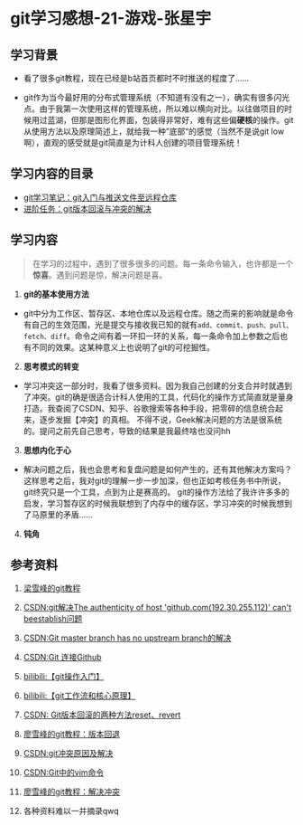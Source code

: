# git学习感想-21-游戏-张星宇

## 学习背景

* 看了很多git教程，现在已经是b站首页都时不时推送的程度了......

* git作为当今最好用的分布式管理系统（不知道有没有之一），确实有很多闪光点。由于我第一次使用这样的管理系统，所以难以横向对比。以往做项目的时候用过蓝湖，但那是图形化界面，包装得非常好，难有这些偏**硬核**的操作。git从使用方法以及原理简述上，就给我一种”底部“的感觉（当然不是说git low啊），直观的感受就是git简直是为计科人创建的项目管理系统！

## 学习内容的目录

* [git学习笔记：git入门与推送文件至远程仓库](https://github.com/Geek-Zstar/Tasks/blob/main/git%E5%AD%A6%E4%B9%A0%E7%AC%94%E8%AE%B0.md)
* [进阶任务：git版本回滚与冲突的解决](https://github.com/Geek-Zstar/Tasks/blob/main/git%E7%89%88%E6%9C%AC%E5%9B%9E%E6%BB%9A%E4%B8%8E%E5%86%B2%E7%AA%81%E7%9A%84%E8%A7%A3%E5%86%B3.md)
## 学习内容

> 在学习的过程中，遇到了很多很多的问题。每一条命令输入，也许都是一个**惊喜**。遇到问题是惊，解决问题是喜。

1. **git的基本使用方法**
* git中分为工作区、暂存区、本地仓库以及远程仓库。随之而来的影响就是命令有自己的生效范围，光是提交与接收我已知的就有`add、commit、push、pull、fetch、diff`。命令之间有着一环扣一环的关系，每一条命令加上参数之后也有不同的效果。这某种意义上也说明了git的可挖掘性。

2. **思考模式的转变**
* 学习冲突这一部分时，我看了很多资料。因为我自己创建的分支合并时就遇到了冲突。git的确是很适合计科人使用的工具，代码化的操作方式简直就是量身打造。我查阅了CSDN、知乎、谷歌搜索等各种手段，把零碎的信息统合起来，逐步发掘【冲突】的真相。
  不得不说，Geek解决问题的方法是很系统的。提问之前先自己思考，导致的结果是我最终啥也没问hh

3. **思想内化于心**
* 解决问题之后，我也会思考和复盘问题是如何产生的，还有其他解决方案吗？这样思考之后，我对git的理解一步一步加深，但也正如考核任务书中所说，git终究只是一个工具，点到为止是赛高的。
  git的操作方法给了我许许多多的启发，学习暂存区的时候我联想到了内存中的缓存区，学习冲突的时候我想到了马原里的矛盾......

4. **钝角**

## 参考资料

1. [梁雪峰的git教程](https://www.liaoxuefeng.com/wiki/896043488029600)

2. [CSDN:git解决The authenticity of host 'github.com(192.30.255.112)' can't beestablish问题](https://www.liaoxuefeng.com/wiki/896043488029600)
3. [CSDN:Git master branch has no upstream branch的解决](http://t.csdn.cn/Jg7pt)
4. [CSDN:Git 连接Github](http://t.csdn.cn/3oWYy)
5. [bilibili:【git操作入门】](https://b23.tv/zix9HEr)
6. [bilibili:【git工作流和核心原理】](https://b23.tv/iRaGExf)

7. [CSDN: Git版本回滚的两种方法reset、revert](https://blog.csdn.net/qq_16221009/article/details/125490631)

8. [廖雪峰的git教程：版本回退](https://www.liaoxuefeng.com/wiki/896043488029600/897013573512192)

9. [CSDN:git冲突原因及解决](http://t.csdn.cn/yT1IC)

10. [CSDN:Git中的vim命令](http://t.csdn.cn/SHBNh)

11. [廖雪峰的git教程：解决冲突](https://www.liaoxuefeng.com/wiki/896043488029600/900004111093344)

12. 各种资料难以一并摘录qwq

